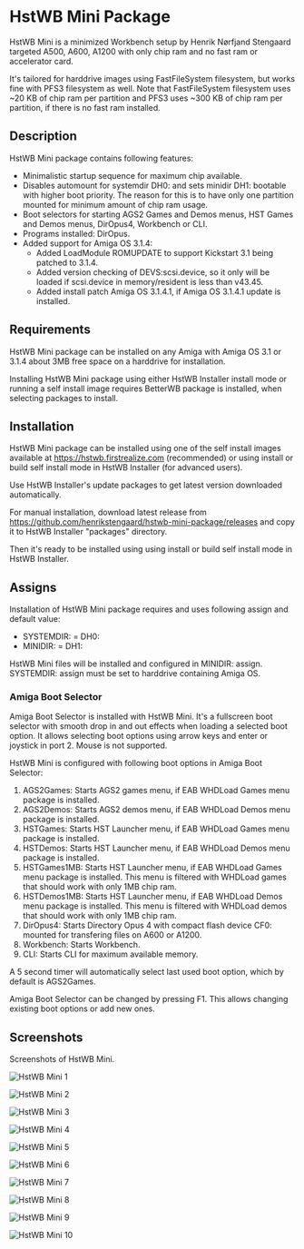 # HstWB Mini Package

HstWB Mini is a minimized Workbench setup by Henrik Nørfjand Stengaard targeted A500, A600, A1200 with only chip ram and no fast ram or accelerator card.

It's tailored for harddrive images using FastFileSystem filesystem, but works fine with PFS3 filesystem as well. Note that FastFileSystem filesystem uses ~20 KB of chip ram per partition and PFS3 uses ~300 KB of chip ram per partition, if there is no fast ram installed.

## Description

HstWB Mini package contains following features:

- Minimalistic startup sequence for maximum chip available.
- Disables automount for systemdir DH0: and sets minidir DH1: bootable with higher boot priority. The reason for this is to have only one partition mounted for minimum amount of chip ram usage.
- Boot selectors for starting AGS2 Games and Demos menus, HST Games and Demos menus, DirOpus4, Workbench or CLI.
- Programs installed: DirOpus.
- Added support for Amiga OS 3.1.4:
  - Added LoadModule ROMUPDATE to support Kickstart 3.1 being patched to 3.1.4.
  - Added version checking of DEVS:scsi.device, so it only will be loaded if scsi.device in memory/resident is less than v43.45.
  - Added install patch Amiga OS 3.1.4.1, if Amiga OS 3.1.4.1 update is installed.

## Requirements

HstWB Mini package can be installed on any Amiga with Amiga OS 3.1 or 3.1.4 about 3MB free space on a harddrive for installation. 

Installing HstWB Mini package using either HstWB Installer install mode or running a self install image requires BetterWB package is installed, when selecting packages to install.

## Installation

HstWB Mini package can be installed using one of the self install images available at https://hstwb.firstrealize.com (recommended) or using install or build self install mode in HstWB Installer (for advanced users).

Use HstWB Installer's update packages to get latest version downloaded automatically.

For manual installation, download latest release from https://github.com/henrikstengaard/hstwb-mini-package/releases and copy it to HstWB Installer "packages" directory.

Then it's ready to be installed using using install or build self install mode in HstWB Installer.

## Assigns

Installation of HstWB Mini package requires and uses following assign and default value:

- SYSTEMDIR: = DH0:
- MINIDIR: = DH1:

HstWB Mini files will be installed and configured in MINIDIR: assign. SYSTEMDIR: assign must be set to harddrive containing Amiga OS.

### Amiga Boot Selector

Amiga Boot Selector is installed with HstWB Mini. It's a fullscreen boot selector with smooth drop in and out effects when loading a selected boot option. It allows selecting boot options using arrow keys and enter or joystick in port 2. Mouse is not supported. 

HstWB Mini is configured with following boot options in Amiga Boot Selector:

1. AGS2Games: Starts AGS2 games menu, if EAB WHDLoad Games menu package is installed.
2. AGS2Demos: Starts AGS2 demos menu, if EAB WHDLoad Demos menu package is installed.
3. HSTGames: Starts HST Launcher menu, if EAB WHDLoad Games menu package is installed.
4. HSTDemos: Starts HST Launcher menu, if EAB WHDLoad Demos menu package is installed.
5. HSTGames1MB: Starts HST Launcher menu, if EAB WHDLoad Games menu package is installed. This menu is filtered with WHDLoad games that should work with only 1MB chip ram.
6. HSTDemos1MB: Starts HST Launcher menu, if EAB WHDLoad Demos menu package is installed. This menu is filtered with WHDLoad demos that should work with only 1MB chip ram.
7. DirOpus4: Starts Directory Opus 4 with compact flash device CF0: mounted for transfering files on A600 or A1200.
8. Workbench: Starts Workbench.
9. CLI: Starts CLI for maximum available memory.

A 5 second timer will automatically select last used boot option, which by default is AGS2Games.

Amiga Boot Selector can be changed by pressing F1. This allows changing existing boot options or add new ones.

## Screenshots

Screenshots of HstWB Mini.

![HstWB Mini 1](screenshots/hstwb-mini_1.png?raw=true)

![HstWB Mini 2](screenshots/hstwb-mini_2.png?raw=true)

![HstWB Mini 3](screenshots/hstwb-mini_3.png?raw=true)

![HstWB Mini 4](screenshots/hstwb-mini_4.png?raw=true)

![HstWB Mini 5](screenshots/hstwb-mini_5.png?raw=true)

![HstWB Mini 6](screenshots/hstwb-mini_6.png?raw=true)

![HstWB Mini 7](screenshots/hstwb-mini_7.png?raw=true)

![HstWB Mini 8](screenshots/hstwb-mini_8.png?raw=true)

![HstWB Mini 9](screenshots/hstwb-mini_9.png?raw=true)

![HstWB Mini 10](screenshots/hstwb-mini_10.png?raw=true)

